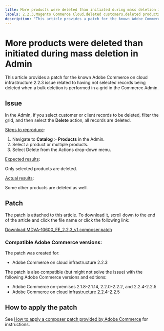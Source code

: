 ```yaml
---
title: More products were deleted than initiated during mass deletion in Admin
labels: 2.2.3,Magento Commerce Cloud,deleted customers,deleted products,known issues,mass update,patch,troubleshooting,Adobe Commerce,cloud infrastructure,on-premises
description: "This article provides a patch for the known Adobe Сommerce on cloud infrastructure 2.2.3 issue related to having not selected records being deleted when a bulk deletion is performed in a grid in the Commerce Admin."
---
```


# More products were deleted than initiated during mass deletion in Admin

This article provides a patch for the known Adobe Сommerce on cloud infrastructure 2.2.3 issue related to having not selected records being deleted when a bulk deletion is performed in a grid in the Commerce Admin.

## Issue

In the Admin, if you select customer or client records to be deleted, filter the grid, and then select the **Delete** action, all records are deleted.

<u>Steps to reproduce</u>:

1. Navigate to **Catalog** > **Products** in the Admin.
1. Select a product or multiple products.
1. Select Delete from the Actions drop-down menu.

<u>Expected results</u>:

Only selected products are deleted.

<u>Actual results</u>:

Some other products are deleted as well.

## Patch

The patch is attached to this article. To download it, scroll down to the end of the article and click the file name or click the following link:

 [Download MDVA-10600\_EE\_2.2.3\_v1.composer.patch](assets/MDVA-10600_EE_2.2.3_v1.composer.patch.zip)

### Compatible Adobe Commerce versions:

The patch was created for:

* Adobe Commerce on cloud infrastructure 2.2.3

The patch is also compatible (but might not solve the issue) with the following Adobe Commerce versions and editions:

* Adobe Commerce on-premises 2.1.8-2.1.14, 2.2.0-2.2.2, and 2.2.4-2.2.5
* Adobe Commerce on cloud infrastructure 2.2.4-2.2.5

## How to apply the patch

See [How to apply a composer patch provided by Adobe Commerce](https://support.magento.com/hc/en-us/articles/360028367731) for instructions.
 
